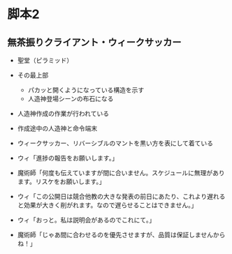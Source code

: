 # 脚本2

## 無茶振りクライアント・ウィークサッカー
* 聖堂（ピラミッド）
* その最上部
  * パカッと開くようになっている構造を示す
  * 人造神登場シーンの布石になる
* 人造神作成の作業が行われている
* 作成途中の人造神と命令端末
* ウィークサッカー、リバーシブルのマントを黒い方を表にして着ている

* ウィ「進捗の報告をお願いします。」
* 魔術師「何度も伝えていますが間に合いません。スケジュールに無理があります。リスケをお願いします。」
* ウィ「この公開日は競合他教の大きな発表の前日にあたり、これより遅れると効果が大きく削がれます。なので遅らせることはできません。」
* ウィ「おっと。私は説明会があるのでこれにて。」
* 魔術師「じゃあ間に合わせるのを優先させますが、品質は保証しませんからね！」
